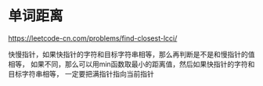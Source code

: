 # 单词距离

https://leetcode-cn.com/problems/find-closest-lcci/


快慢指针，如果快指针的字符和目标字符串相等，那么再判断是不是和慢指针的值相等，
如果不同，那么可以用min函数取最小的距离值，然后如果快指针的字符和目标字符串相等，
一定要把满指针指向当前指针